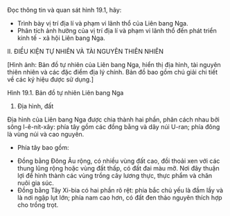Đọc thông tin và quan sát hình 19.1, hãy:
- Trình bày vị trí địa lí và phạm vi lãnh thổ của Liên bang Nga.
- Phân tích ảnh hưởng của vị trí địa lí và phạm vi lãnh thổ đến phát triển kinh tế - xã hội Liên bang Nga.

II. ĐIỀU KIỆN TỰ NHIÊN VÀ TÀI NGUYÊN THIÊN NHIÊN

[Hình ảnh: Bản đồ tự nhiên của Liên bang Nga, hiển thị địa hình, tài nguyên thiên nhiên và các đặc điểm địa lý chính. Bản đồ bao gồm chú giải chi tiết về các ký hiệu được sử dụng.]

Hình 19.1. Bản đồ tự nhiên Liên bang Nga

1. Địa hình, đất

Địa hình của Liên bang Nga được chia thành hai phần, phân cách nhau bởi sông I-ê-nít-xây: phía tây gồm các đồng bằng và dãy núi U-ran; phía đông là vùng núi và cao nguyên.

- Phía tây bao gồm:
+ Đồng bằng Đông Âu rộng, có nhiều vùng đất cao, đồi thoải xen với các thung lũng rộng hoặc vùng đất thấp, có đất đai màu mỡ. Nơi đây thuận lợi để hình thành các vùng trồng cây lương thực, thực phẩm và chăn nuôi gia súc.
+ Đồng bằng Tây Xi-bia có hai phần rõ rệt: phía bắc chủ yếu là đầm lầy và là nơi ngập lụt lớn; phía nam cao hơn, có đất đen thảo nguyên thích hợp cho trồng trọt.